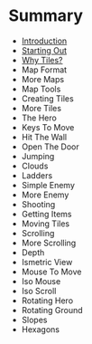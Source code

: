 # Summary

* [Introduction](README.md)
* [Starting Out](Chapter1.md)
* [Why Tiles?](Chapter2.md)
* Map Format
* More Maps
* Map Tools
* Creating Tiles
* More Tiles
* The Hero
* Keys To Move
* Hit The Wall
* Open The Door
* Jumping
* Clouds
* Ladders
* Simple Enemy
* More Enemy
* Shooting
* Getting Items
* Moving Tiles
* Scrolling
* More Scrolling
* Depth
* Ismetric View
* Mouse To Move
* Iso Mouse
* Iso Scroll
* Rotating Hero
* Rotating Ground
* Slopes
* Hexagons

